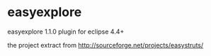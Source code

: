easyexplore
===========

easyexplore 1.1.0 plugin for eclipse 4.4+

the project extract from http://sourceforge.net/projects/easystruts/
